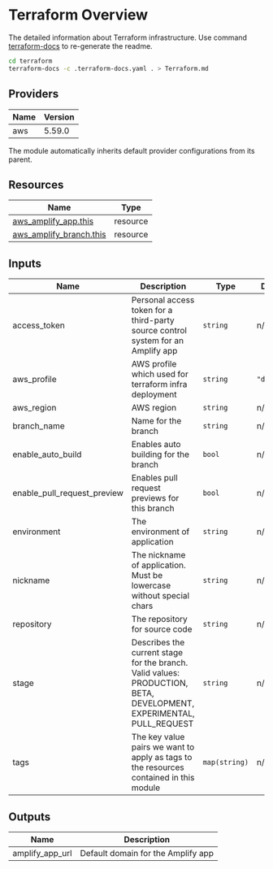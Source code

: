 # Terraform Overview

The detailed information about Terraform infrastructure. Use command [terraform-docs](https://terraform-docs.io/user-guide/installation/)  to re-generate the readme.

```bash
cd terraform
terraform-docs -c .terraform-docs.yaml . > Terraform.md
```

## Providers

| Name | Version |
| ---- | ------- |
| aws  | 5.59.0  |

The module automatically inherits default provider configurations from its parent.

## Resources

| Name                                                                                                                  | Type     |
| --------------------------------------------------------------------------------------------------------------------- | -------- |
| [aws_amplify_app.this](https://registry.terraform.io/providers/hashicorp/aws/5.59.0/docs/resources/amplify_app)       | resource |
| [aws_amplify_branch.this](https://registry.terraform.io/providers/hashicorp/aws/5.59.0/docs/resources/amplify_branch) | resource |

## Inputs

| Name                           | Description                                                                                                          | Type          | Default     | Required |
| ------------------------------ | -------------------------------------------------------------------------------------------------------------------- | ------------- | ----------- | :------: |
| access\_token                  | Personal access token for a third-party source control system for an Amplify app                                     | `string`      | n/a         |   yes    |
| aws\_profile                   | AWS profile which used for terraform infra deployment                                                                | `string`      | `"default"` |    no    |
| aws\_region                    | AWS region                                                                                                           | `string`      | n/a         |   yes    |
| branch\_name                   | Name for the branch                                                                                                  | `string`      | n/a         |   yes    |
| enable\_auto\_build            | Enables auto building for the branch                                                                                 | `bool`        | n/a         |   yes    |
| enable\_pull\_request\_preview | Enables pull request previews for this branch                                                                        | `bool`        | n/a         |   yes    |
| environment                    | The environment of application                                                                                       | `string`      | n/a         |   yes    |
| nickname                       | The nickname of application. Must be lowercase without special chars                                                 | `string`      | n/a         |   yes    |
| repository                     | The repository for source code                                                                                       | `string`      | n/a         |   yes    |
| stage                          | Describes the current stage for the branch. Valid values: PRODUCTION, BETA, DEVELOPMENT, EXPERIMENTAL, PULL\_REQUEST | `string`      | n/a         |   yes    |
| tags                           | The key value pairs we want to apply as tags to the resources contained in this module                               | `map(string)` | n/a         |   yes    |

## Outputs

| Name              | Description                        |
| ----------------- | ---------------------------------- |
| amplify\_app\_url | Default domain for the Amplify app |

